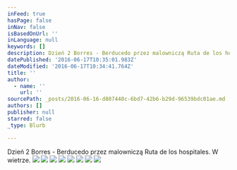 ```yaml
---
inFeed: true
hasPage: false
inNav: false
isBasedOnUrl: ''
inLanguage: null
keywords: []
description: Dzień 2 Borres - Berducedo przez malowniczą Ruta de los hospitales. W wietrze.
datePublished: '2016-06-17T10:35:01.983Z'
dateModified: '2016-06-17T10:34:41.764Z'
title: ''
author:
  - name: ''
    url: ''
sourcePath: _posts/2016-06-16-d807440c-6bd7-42b6-b29d-96539bdc01ae.md
authors: []
publisher: null
starred: false
_type: Blurb

---
```

Dzień 2 Borres - Berducedo przez malowniczą Ruta de los hospitales. W wietrze.
![](https://the-grid-user-content.s3-us-west-2.amazonaws.com/51eb5fde-fe7f-4721-88e3-a631cd610913.jpg)
![](https://the-grid-user-content.s3-us-west-2.amazonaws.com/30dfe8bc-5be2-4c46-8966-2fc0eadea2c9.jpg)
![](https://the-grid-user-content.s3-us-west-2.amazonaws.com/96c72ce2-7a7a-4e6a-8259-c2ace2c75718.jpg)
![](https://the-grid-user-content.s3-us-west-2.amazonaws.com/2f3b0bbd-d263-43be-ba3e-44bdd83757fe.jpg)
![](https://the-grid-user-content.s3-us-west-2.amazonaws.com/b75bd5d1-b568-4a4c-a9d0-234d02fbb33b.jpg)
![](https://the-grid-user-content.s3-us-west-2.amazonaws.com/78eaf53e-4892-4e36-a243-d2e80e69e7bc.jpg)
![](https://the-grid-user-content.s3-us-west-2.amazonaws.com/8b8db383-0ebf-4386-9652-a275d0ef668c.jpg)
![](https://the-grid-user-content.s3-us-west-2.amazonaws.com/cfd19e49-dbe7-42a7-99b1-97c1208f56f6.jpg)